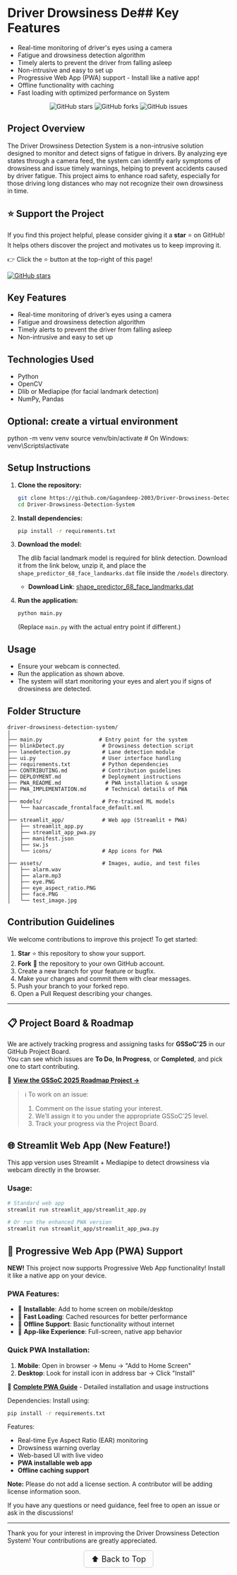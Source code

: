 # Driver Drowsiness De## Key Features
- Real-time monitoring of driver's eyes using a camera
- Fatigue and drowsiness detection algorithm
- Timely alerts to prevent the driver from falling asleep
- Non-intrusive and easy to set up
- Progressive Web App (PWA) support - Install like a native app!
- Offline functionality with caching
- Fast loading with optimized performance on System

<p align="center">
  <img src="https://img.shields.io/github/stars/Gagandeep-2003/Driver-Drowsiness-Detection-System?style=social" alt="GitHub stars" />
  <img src="https://img.shields.io/github/forks/Gagandeep-2003/Driver-Drowsiness-Detection-System?style=social" alt="GitHub forks" />
  <img src="https://img.shields.io/github/issues/Gagandeep-2003/Driver-Drowsiness-Detection-System" alt="GitHub issues" />
</p>


## Project Overview
The Driver Drowsiness Detection System is a non-intrusive solution designed to monitor and detect signs of fatigue in drivers. By analyzing eye states through a camera feed, the system can identify early symptoms of drowsiness and issue timely warnings, helping to prevent accidents caused by driver fatigue. This project aims to enhance road safety, especially for those driving long distances who may not recognize their own drowsiness in time.

## ⭐ Support the Project

If you find this project helpful, please consider giving it a **star** ⭐ on GitHub!  
It helps others discover the project and motivates us to keep improving it.

👉 Click the ⭐ button at the top-right of this page!

[![GitHub stars](https://img.shields.io/github/stars/Gagandeep-2003/Driver-Drowsiness-Detection-System.svg?style=social)](https://github.com/Gagandeep-2003/Driver-Drowsiness-Detection-System/stargazers)


## Key Features
- Real-time monitoring of driver’s eyes using a camera
- Fatigue and drowsiness detection algorithm
- Timely alerts to prevent the driver from falling asleep
- Non-intrusive and easy to set up

## Technologies Used
- Python
- OpenCV
- Dlib or Mediapipe (for facial landmark detection)
- NumPy, Pandas

  
 ## Optional: create a virtual environment
python -m venv venv
source venv/bin/activate  # On Windows: venv\Scripts\activate


## Setup Instructions
1. **Clone the repository:**
   ```bash
   git clone https://github.com/Gagandeep-2003/Driver-Drowsiness-Detection-System.git
   cd Driver-Drowsiness-Detection-System
   ```
2. **Install dependencies:**
   ```bash
   pip install -r requirements.txt
   ```
3. **Download the model:**

    The dlib facial landmark model is required for blink detection. Download it from the link below, unzip it, and place the `shape_predictor_68_face_landmarks.dat` file inside the `/models` directory.
    * **Download Link**: [shape_predictor_68_face_landmarks.dat](https://dlib.net/files/shape_predictor_68_face_landmarks.dat.bz2)

4. **Run the application:**
   ```bash
   python main.py
   ```
   (Replace `main.py` with the actual entry point if different.)

## Usage
- Ensure your webcam is connected.
- Run the application as shown above.
- The system will start monitoring your eyes and alert you if signs of drowsiness are detected.

## Folder Structure
```
driver-drowsiness-detection-system/
│
├── main.py                  # Entry point for the system
├── blinkDetect.py            # Drowsiness detection script
├── lanedetection.py          # Lane detection module
├── ui.py                     # User interface handling
├── requirements.txt          # Python dependencies
├── CONTRIBUTING.md           # Contribution guidelines
├── DEPLOYMENT.md             # Deployment instructions
├── PWA_README.md              # PWA installation & usage
├── PWA_IMPLEMENTATION.md      # Technical details of PWA
│
├── models/                   # Pre-trained ML models
│   └── haarcascade_frontalface_default.xml
│
├── streamlit_app/            # Web app (Streamlit + PWA)
│   ├── streamlit_app.py
│   ├── streamlit_app_pwa.py
│   ├── manifest.json
│   ├── sw.js
│   └── icons/                # App icons for PWA
│
├── assets/                   # Images, audio, and test files
│   ├── alarm.wav
│   ├── alarm.mp3
│   ├── eye.PNG
│   ├── eye_aspect_ratio.PNG
│   ├── face.PNG
│   └── test_image.jpg

```

## Contribution Guidelines
We welcome contributions to improve this project! To get started:
1. **Star** ⭐ this repository to show your support.
2. **Fork** 🍴 the repository to your own GitHub account.
3. Create a new branch for your feature or bugfix.
4. Make your changes and commit them with clear messages.
5. Push your branch to your forked repo.
6. Open a Pull Request describing your changes.

---

## 📋 Project Board & Roadmap

We are actively tracking progress and assigning tasks for **GSSoC'25** in our GitHub Project Board.  
You can see which issues are **To Do**, **In Progress**, or **Completed**, and pick one to start contributing.

🚀 **[View the GSSoC 2025 Roadmap Project →](https://github.com/users/Gagandeep-2003/projects/1)**

> ℹ️ To work on an issue:
> 1. Comment on the issue stating your interest.
> 2. We’ll assign it to you under the appropriate GSSoC’25 level.
> 3. Track your progress via the Project Board.

## 🌐 Streamlit Web App (New Feature!)

This app version uses Streamlit + Mediapipe to detect drowsiness via webcam directly in the browser.

### Usage:
```bash
# Standard web app
streamlit run streamlit_app/streamlit_app.py

# Or run the enhanced PWA version
streamlit run streamlit_app/streamlit_app_pwa.py
```

## 📱 Progressive Web App (PWA) Support

**NEW!** This project now supports Progressive Web App functionality! Install it like a native app on your device.

### PWA Features:
- 📱 **Installable**: Add to home screen on mobile/desktop
- 🚀 **Fast Loading**: Cached resources for better performance  
- 🔄 **Offline Support**: Basic functionality without internet
- 📲 **App-like Experience**: Full-screen, native app behavior

### Quick PWA Installation:
1. **Mobile**: Open in browser → Menu → "Add to Home Screen"
2. **Desktop**: Look for install icon in address bar → Click "Install"

📖 **[Complete PWA Guide](PWA_README.md)** - Detailed installation and usage instructions

Dependencies:
Install using:
```bash
pip install -r requirements.txt
```

Features:
- Real-time Eye Aspect Ratio (EAR) monitoring
- Drowsiness warning overlay
- Web-based UI with live video
- **PWA installable web app**
- **Offline caching support**

**Note:** Please do not add a license section. A contributor will be adding license information soon.

If you have any questions or need guidance, feel free to open an issue or ask in the discussions!

---

Thank you for your interest in improving the Driver Drowsiness Detection System! Your contributions are greatly appreciated.

<p align="center">
  <a href="#top" style="font-size: 18px; padding: 8px 16px; display: inline-block; border: 1px solid #ccc; border-radius: 6px; text-decoration: none;">
    ⬆️ Back to Top
  </a>
</p>
